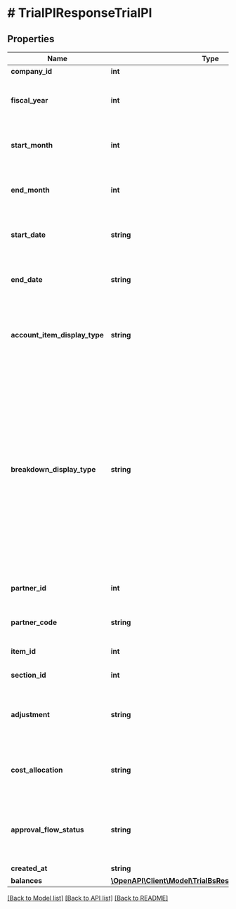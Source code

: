 # # TrialPlResponseTrialPl

## Properties

Name | Type | Description | Notes
------------ | ------------- | ------------- | -------------
**company_id** | **int** | 事業所ID |
**fiscal_year** | **int** | 会計年度(条件に指定した時、または条件に月、日条件がない時のみ含まれる） | [optional]
**start_month** | **int** | 発生月で絞込：開始会計月(1-12)(条件に指定した時のみ含まれる） | [optional]
**end_month** | **int** | 発生月で絞込：終了会計月(1-12)(条件に指定した時のみ含まれる） | [optional]
**start_date** | **string** | 発生日で絞込：開始日(yyyy-mm-dd)(条件に指定した時のみ含まれる） | [optional]
**end_date** | **string** | 発生日で絞込：終了日(yyyy-mm-dd)(条件に指定した時のみ含まれる） | [optional]
**account_item_display_type** | **string** | 勘定科目の表示（勘定科目: account_item, 決算書表示:group）(条件に指定した時のみ含まれる） | [optional]
**breakdown_display_type** | **string** | 内訳の表示（取引先: partner, 品目: item, 部門: section, 勘定科目: account_item, セグメント1(法人向けプロフェッショナル, 法人向けエンタープライズプラン): segment_1_tag, セグメント2(法人向け エンタープライズプラン):segment_2_tag, セグメント3(法人向け エンタープライズプラン): segment_3_tag）(条件に指定した時のみ含まれる） | [optional]
**partner_id** | **int** | 取引先ID(条件に指定した時のみ含まれる） | [optional]
**partner_code** | **string** | 取引先コード(条件に指定した時のみ含まれる） | [optional]
**item_id** | **int** | 品目ID(条件に指定した時のみ含まれる） | [optional]
**section_id** | **int** | 部門ID(条件に指定した時のみ含まれる） | [optional]
**adjustment** | **string** | 決算整理仕訳のみ: only, 決算整理仕訳以外: without(条件に指定した時のみ含まれる） | [optional]
**cost_allocation** | **string** | 配賦仕訳のみ：only,配賦仕訳以外：without(条件に指定した時のみ含まれる） | [optional]
**approval_flow_status** | **string** | 未承認を除く: without_in_progress (デフォルト), 全てのステータス: all(条件に指定した時のみ含まれる） | [optional]
**created_at** | **string** | 作成日時 | [optional]
**balances** | [**\OpenAPI\Client\Model\TrialBsResponseTrialBsBalances[]**](TrialBsResponseTrialBsBalances.md) |  |

[[Back to Model list]](../../README.md#models) [[Back to API list]](../../README.md#endpoints) [[Back to README]](../../README.md)
